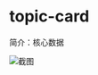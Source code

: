 # topic-card

简介：核心数据

![截图](https://img.alicdn.com/tfs/TB1xH9df5qAXuNjy1XdXXaYcVXa-1796-290.png)





